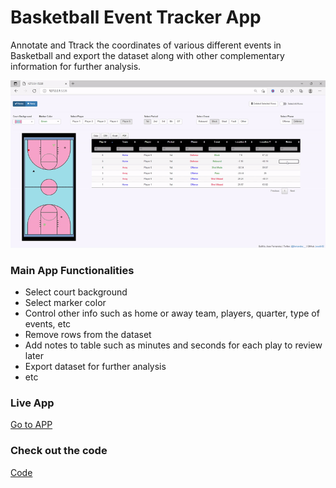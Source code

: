 # Basketball Event Tracker App
Annotate and Ttrack the coordinates of various different events in Basketball and export the dataset along with other complementary information for further analysis.  


![alt text](event_trackergit.gif) 
                                                        

### Main App Functionalities

* Select court background
* Select marker color
* Control other info such as home or away team, players, quarter, type of events, etc
* Remove rows from the dataset
* Add notes to table such as minutes and seconds for each play to review later
* Export dataset for further analysis
* etc

### Live App

[Go to APP](https://josedv.shinyapps.io/bball_event_tracker/)

### Check out the code

[Code](https://github.com/josedv82/basketball_event_tracker/blob/master/app.R)
